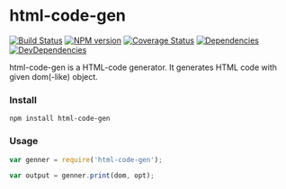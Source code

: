 html-code-gen
========

[![Build Status](https://travis-ci.org/nighca/html-code-gen.svg)](http://travis-ci.org/nighca/html-code-gen)
[![NPM version](https://badge.fury.io/js/html-code-gen.svg)](http://badge.fury.io/js/html-code-gen)
[![Coverage Status](https://coveralls.io/repos/nighca/html-code-gen/badge.png)](https://coveralls.io/r/nighca/html-code-gen)
[![Dependencies](http://img.shields.io/david/nighca/html-code-gen.svg?style=flat-square)](https://david-dm.org/nighca/html-code-gen)
[![DevDependencies](http://img.shields.io/david/dev/nighca/html-code-gen.svg?style=flat-square)](https://david-dm.org/nighca/html-code-gen)

html-code-gen is a HTML-code generator. It generates HTML code with given dom(-like) object.

### Install

	npm install html-code-gen

### Usage

```javascript
var genner = require('html-code-gen');

var output = genner.print(dom, opt);
```
